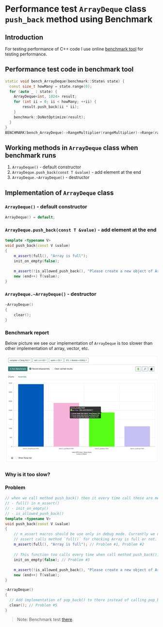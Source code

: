 # Performance test `ArrayDeque` class `push_back` method using Benchmark

## Introduction

For testing performance of C++ code I use online [benchmark tool](https://quick-bench.com/) for testing performance.

## Performance test code in benchmark tool

```cpp
static void bench_ArrayDeque(benchmark::State& state) {
  const size_t howMany = state.range(0);
  for (auto _ : state) {
    ArrayDeque<int, 1024> result;
    for (int ii = 0; ii < howMany; ++ii) {
        result.push_back(ii * ii);
    }
    benchmark::DoNotOptimize(result);
  }
}
BENCHMARK(bench_ArrayDeque)->RangeMultiplier(rangeMultiplier)->Range(rangeMin, rangeMax);
```

## Working methods in `ArrayDeque` class when benchmark runs

1. `ArrayDeque()` - default constructor
2. `ArrayDeque.push_back(const T &value)` - add element at the end
3. `ArrayDeque.~ArrayDeque()` - destructor

## Implementation of `ArrayDeque` class

### `ArrayDeque()` - default constructor

```cpp
ArrayDeque() = default;
```

### `ArrayDeque.push_back(const T &value)` - add element at the end

```cpp
template <typename V>
void push_back(const V &value)
{
    m_assert(full(), "Array is full");
    init_on_empty(false);

    m_assert(!is_allowed_push_back(), "Please create a new object of ArrayDeque for pushing elements to back");
    new (end++) T(value);
}
```

### `ArrayDeque.~ArrayDeque()` - destructor

```cpp
~ArrayDeque()
{
    clear();
}
```

### Benchmark report

Below picture we see our implementation of `ArrayDeque` is too slower than other implementation of array, vector, etc.

![img](../first_result.png)

### Why is it too slow?

### Problem

```cpp
// when we call method push_back() then it every time call these are methods:
// - full() in m_assert()
// - init_on_empty()
// - is_allowed_push_back()
template <typename V>
void push_back(const V &value)
{
    // m_assert macros should be use only in debug mode. Currently we don't support it.
    // assert calls method `full()` for checking Array is full or not.
    m_assert(full(), "Array is full"); // Problem #1, Problem #2

    // This function too calls every time when call method push_back().
    init_on_empty(false); // Problem #3

    m_assert(!is_allowed_push_back(), "Please create a new object of ArrayDeque for pushing elements to back"); // Problem #4
    new (end++) T(value);
}
```

```cpp
~ArrayDeque()
{
  // Add implementation of pop_back() to there instead of calling pop_back() in loop in clear()
  clear(); // Problem #5
}
```

> Note: Benchmark test [there](https://quick-bench.com/q/oWCR26KOhl2cueJXEqH2q_bPdGg).


